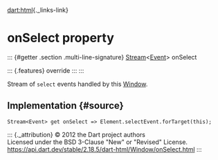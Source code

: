 [dart:html](../../dart-html/dart-html-library){._links-link}

onSelect property
=================

::: {#getter .section .multi-line-signature}
[Stream](../../dart-async/stream-class)\<[Event](../event-class)\>
onSelect

::: {.features}
override
:::
:::

Stream of `select` events handled by this [Window](../window-class).

Implementation {#source}
--------------

``` {.language-dart data-language="dart"}
Stream<Event> get onSelect => Element.selectEvent.forTarget(this);
```

::: {._attribution}
© 2012 the Dart project authors\
Licensed under the BSD 3-Clause \"New\" or \"Revised\" License.\
<https://api.dart.dev/stable/2.18.5/dart-html/Window/onSelect.html>
:::
